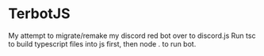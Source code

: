 # TerbotJS
My attempt to migrate/remake my discord red bot over to discord.js
Run tsc to build typescript files into js first, then node . to run bot.
